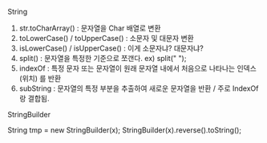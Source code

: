 String

1. str.toCharArray() : 문자열을 Char 배열로 변환
2. toLowerCase() / toUpperCase() : 소문자 및 대문자 변환
3. isLowerCase() / isUpperCase() : 이게 소문자냐? 대문자냐?
4. split() : 문자열을 특정한 기준으로 쪼갠다. ex) split(" ");
5. indexOf : 특정 문자 또는 문자열이 원래 문자열 내에서 처음으로 나타나는 인덱스 (위치) 를 반환
6. subString : 문자열의 특정 부분을 추출하여 새로운 문자열을 반환 / 주로 IndexOf랑 결합됨.

StringBuilder

String tmp = new StringBuilder(x);
StringBuilder(x).reverse().toString();
